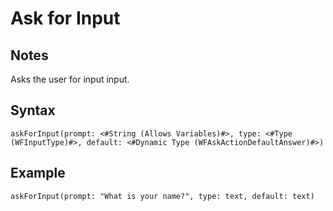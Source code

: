 # Ask for Input

## Notes
Asks the user for input input.

## Syntax

```
askForInput(prompt: <#String (Allows Variables)#>, type: <#Type (WFInputType)#>, default: <#Dynamic Type (WFAskActionDefaultAnswer)#>)
```

## Example
```
askForInput(prompt: "What is your name?", type: text, default: text)
```